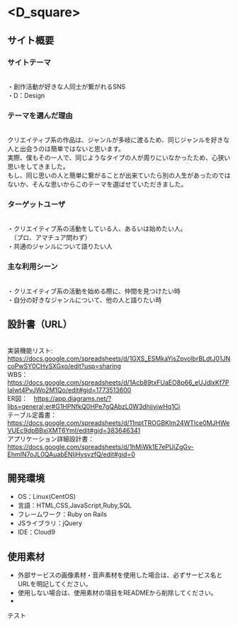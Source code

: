 # <D_square>

## サイト概要
### サイトテーマ
<br>・創作活動が好きな人同士が繋がれるSNS
<br>・D：Design

### テーマを選んだ理由
<br>クリエイティブ系の作品は、ジャンルが多岐に渡るため、同じジャンルを好きな人と出会うのは簡単ではないと思います。
<br>実際、僕もその一人で、同じようなタイプの人が周りにいなかったため、心狭い思いをしてきました。
<br>もし、同じ思いの人と簡単に繋がることが出来ていたら別の人生があったのではないか、そんな思いからこのテーマを選ばせていただきました。

### ターゲットユーザ
<br>・クリエイティブ系の活動をしている人、あるいは始めたい人。
<br>　（プロ、アマチュア問わず）
<br>・共通のジャンルについて語りたい人

### 主な利用シーン
<br>・クリエイティブ系の活動を始める際に、仲間を見つけたい時
<br>・自分の好きなジャンルについて、他の人と語りたい時

## 設計書（URL）
<br>実装機能リスト:　https://docs.google.com/spreadsheets/d/1GXS_ESMkaYisZpvolbrBLdtJ01JNcoPwSY0CHySXGxo/edit?usp=sharing
<br>WBS：　https://docs.google.com/spreadsheets/d/1Acb89txFUaEO8p66_eUJdlxKf7PIaIwt4PvJWo2M1Qo/edit#gid=1773513600
<br>ER図：　https://app.diagrams.net/?libs=general;er#G1HPNfkQ0HPe7gQAbzL0W3dhjjyiwHq1Ci
<br>テーブル定義書：　https://docs.google.com/spreadsheets/d/11nptTROGBKlm24WTlce0MJHWeVUEc9dpBBxjXMT6YmI/edit#gid=383646341
<br>アプリケーション詳細設計書：　https://docs.google.com/spreadsheets/d/1hMiWk1E7ePUiZgGv-EhmIN7oJL0QAuabENIjHysvzfQ/edit#gid=0


## 開発環境
- OS：Linux(CentOS)
- 言語：HTML,CSS,JavaScript,Ruby,SQL
- フレームワーク：Ruby on Rails
- JSライブラリ：jQuery
- IDE：Cloud9

## 使用素材
- 外部サービスの画像素材・音声素材を使用した場合は、必ずサービス名とURLを明記してください。
- 使用しない場合は、使用素材の項目をREADMEから削除してください。
-
テスト